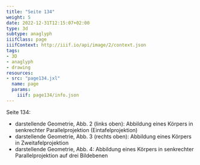 ```yaml
---
title: "Seite 134"
weight: 5
date: 2022-12-31T12:15:07+02:00
type: 3d
subtype: anaglyph
iiifClass: page
iiifContext: http://iiif.io/api/image/2/context.json
tags:
- 3D
- anaglyph
- drawing
resources:
- src: "page134.jxl"
  name: page
  params:
    iiif: page134/info.json
---
```

Seite 134:
* darstellende Geometrie, Abb. 2 (links oben): Abbildung eines Körpers in senkrechter Parallelprojektion (Eintafelprojektion)
* darstellende Geometrie, Abb. 3 (rechts oben): Abbildung eines Körpers in Zweitafelprojektion
* darstellende Geometrie, Abb. 4: Abbildung eines Körpers in senkrechter Parallelprojektion auf drei Bildebenen
